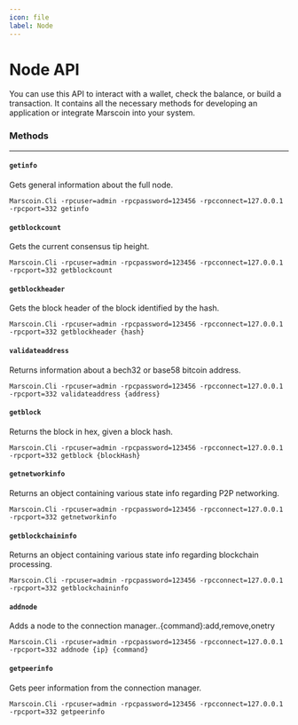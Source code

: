 ```yaml
---
icon: file
label: Node
---
```

# Node API

You can use this API to interact with a wallet, check the balance, or build a transaction.
It contains all the necessary methods for developing an application or integrate Marscoin into your system.

### Methods
---

#### `getinfo`

Gets general information about the full node.

```
Marscoin.Cli -rpcuser=admin -rpcpassword=123456 -rpcconnect=127.0.0.1 -rpcport=332 getinfo
```

#### `getblockcount`

Gets the current consensus tip height.

```
Marscoin.Cli -rpcuser=admin -rpcpassword=123456 -rpcconnect=127.0.0.1 -rpcport=332 getblockcount
```

#### `getblockheader`

Gets the block header of the block identified by the hash.

```
Marscoin.Cli -rpcuser=admin -rpcpassword=123456 -rpcconnect=127.0.0.1 -rpcport=332 getblockheader {hash}
```

#### `validateaddress`

Returns information about a bech32 or base58 bitcoin address.

```
Marscoin.Cli -rpcuser=admin -rpcpassword=123456 -rpcconnect=127.0.0.1 -rpcport=332 validateaddress {address}
```

#### `getblock`

Returns the block in hex, given a block hash.

```
Marscoin.Cli -rpcuser=admin -rpcpassword=123456 -rpcconnect=127.0.0.1 -rpcport=332 getblock {blockHash}
```

#### `getnetworkinfo`

Returns an object containing various state info regarding P2P networking.

```
Marscoin.Cli -rpcuser=admin -rpcpassword=123456 -rpcconnect=127.0.0.1 -rpcport=332 getnetworkinfo
```

#### `getblockchaininfo`

Returns an object containing various state info regarding blockchain processing.

```
Marscoin.Cli -rpcuser=admin -rpcpassword=123456 -rpcconnect=127.0.0.1 -rpcport=332 getblockchaininfo
```

#### `addnode`

Adds a node to the connection manager..{command}:add,remove,onetry

```
Marscoin.Cli -rpcuser=admin -rpcpassword=123456 -rpcconnect=127.0.0.1 -rpcport=332 addnode {ip} {command}
```

#### `getpeerinfo`

Gets peer information from the connection manager.

```
Marscoin.Cli -rpcuser=admin -rpcpassword=123456 -rpcconnect=127.0.0.1 -rpcport=332 getpeerinfo
```
